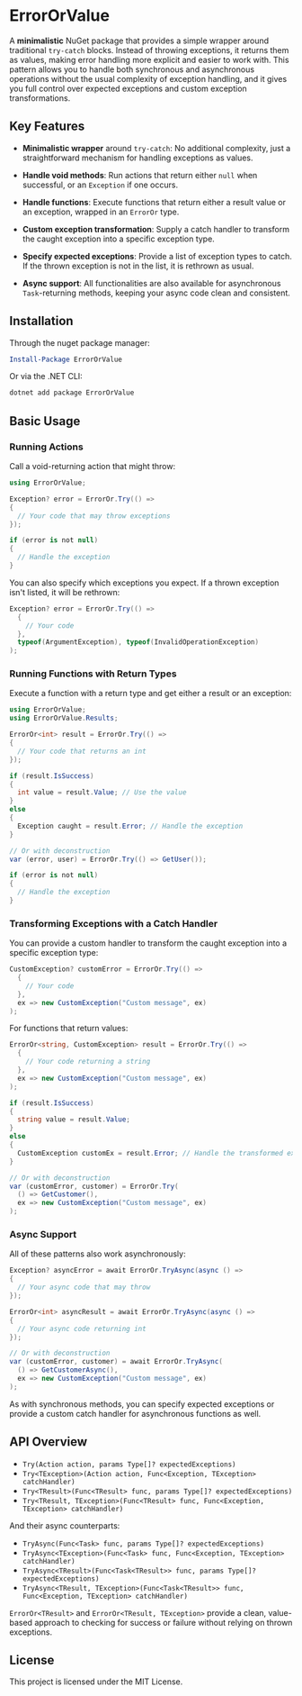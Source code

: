 # ErrorOrValue 
A **minimalistic** NuGet package that provides a simple wrapper around traditional `try-catch` blocks. Instead of throwing exceptions, it returns them as values, making error handling more explicit and easier to work with. This pattern allows you to handle both synchronous and asynchronous operations without the usual complexity of exception handling, and it gives you full control over expected exceptions and custom exception transformations. 

## Key Features 

- **Minimalistic wrapper** around `try-catch`: No additional complexity, just a straightforward mechanism for handling exceptions as values. 

- **Handle void methods**: Run actions that return either `null` when successful, or an `Exception` if one occurs. 

- **Handle functions**: Execute functions that return either a result value or an exception, wrapped in an `ErrorOr` type. 

- **Custom exception transformation**: Supply a catch handler to transform the caught exception into a specific exception type. 

- **Specify expected exceptions**: Provide a list of exception types to catch. If the thrown exception is not in the list, it is rethrown as usual. 

- **Async support**: All functionalities are also available for asynchronous `Task`-returning methods, keeping your async code clean and consistent. 

## Installation 

Through the nuget package manager:

```powershell 
Install-Package ErrorOrValue 
```

Or via the .NET CLI:

```bash
dotnet add package ErrorOrValue
``` 
## Basic Usage 

### Running Actions 
Call a void-returning action that might throw: 

```csharp
using ErrorOrValue; 

Exception? error = ErrorOr.Try(() => 
{
  // Your code that may throw exceptions 
}); 

if (error is not null) 
{ 
  // Handle the exception 
}  
```

You can also specify which exceptions you expect. If a thrown exception isn't listed, it will be rethrown: 

```csharp 
Exception? error = ErrorOr.Try(() => 
  {
    // Your code 
  }, 
  typeof(ArgumentException), typeof(InvalidOperationException)
);
```

### Running Functions with Return Types 

Execute a function with a return type and get either a result or an exception:

```csharp 
using ErrorOrValue; 
using ErrorOrValue.Results; 

ErrorOr<int> result = ErrorOr.Try(() => 
{ 
  // Your code that returns an int 
}); 

if (result.IsSuccess) 
{ 
  int value = result.Value; // Use the value 
} 
else 
{ 
  Exception caught = result.Error; // Handle the exception 
} 

// Or with deconstruction
var (error, user) = ErrorOr.Try(() => GetUser()); 

if (error is not null)
{
  // Handle the exception 
}

```

### Transforming Exceptions with a Catch Handler 
You can provide a custom handler to transform the caught exception into a specific exception type: 
```csharp 
CustomException? customError = ErrorOr.Try(() => 
  { 
    // Your code 
  }, 
  ex => new CustomException("Custom message", ex)
);
```

For functions that return values: 
```csharp 
ErrorOr<string, CustomException> result = ErrorOr.Try(() => 
  { 
    // Your code returning a string 
  }, 
  ex => new CustomException("Custom message", ex)
); 

if (result.IsSuccess) 
{ 
  string value = result.Value; 
} 
else 
{ 
  CustomException customEx = result.Error; // Handle the transformed exception 
} 

// Or with deconstruction
var (customError, customer) = ErrorOr.Try(
  () => GetCustomer(), 
  ex => new CustomException("Custom message", ex)
); 
```

### Async Support 
All of these patterns also work asynchronously:

```csharp 
Exception? asyncError = await ErrorOr.TryAsync(async () => 
{ 
  // Your async code that may throw 
}); 

ErrorOr<int> asyncResult = await ErrorOr.TryAsync(async () => 
{ 
  // Your async code returning int 
}); 

// Or with deconstruction
var (customError, customer) = await ErrorOr.TryAsync(
  () => GetCustomerAsync(), 
  ex => new CustomException("Custom message", ex)
); 
```

As with synchronous methods, you can specify expected exceptions or provide a custom catch handler for asynchronous functions as well. 

## API Overview 
- `Try(Action action, params Type[]? expectedExceptions)` 
- `Try<TException>(Action action, Func<Exception, TException> catchHandler)` 
- `Try<TResult>(Func<TResult> func, params Type[]? expectedExceptions)` 
- `Try<TResult, TException>(Func<TResult> func, Func<Exception, TException> catchHandler)` 

And their async counterparts: 
- `TryAsync(Func<Task> func, params Type[]? expectedExceptions)` 
- `TryAsync<TException>(Func<Task> func, Func<Exception, TException> catchHandler)` 
- `TryAsync<TResult>(Func<Task<TResult>> func, params Type[]? expectedExceptions)` 
- `TryAsync<TResult, TException>(Func<Task<TResult>> func, Func<Exception, TException> catchHandler)` 

`ErrorOr<TResult>` and `ErrorOr<TResult, TException>` provide a clean, value-based approach to checking for success or failure without relying on thrown exceptions. 

## License
This project is licensed under the MIT License.